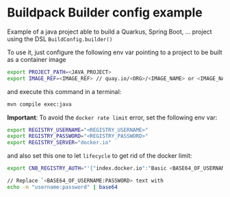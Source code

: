 # Buildpack Builder config example

Example of a java project able to build a Quarkus, Spring Boot, ... project
using the DSL `BuildConfig.builder()`

To use it, just configure the following env var pointing to a project to be built as a container image

```bash
export PROJECT_PATH=<JAVA_PROJECT>
export IMAGE_REF=<IMAGE_REF> // quay.io/<ORG>/<IMAGE_NAME> or <IMAGE_NAME>
```
and execute this command in a terminal:
```bash
mvn compile exec:java
```

**Important**: To avoid the `docker rate limit` error, set the following env var:
```bash
export REGISTRY_USERNAME="<REGISTRY_USERNAME>"
export REGISTRY_PASSWORD="<REGISTRY_PASSWORD>"
export REGISTRY_SERVER="docker.io"
```
and also set this one to let `lifecycle` to get rid of the docker limit:
```bash
export CNB_REGISTRY_AUTH="'{"index.docker.io":"Basic <BASE64_OF_USERNAME:PASSWORD>"}'"

// Replace `<BASE64_OF_USERNAME:PASSWORD> text with
echo -n "username:password" | base64
```